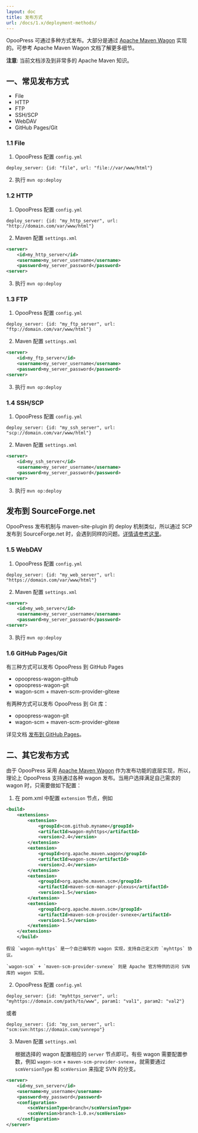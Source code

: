 ```yaml
---
layout: doc
title: 发布方式
url: /docs/1.x/deployment-methods/
---
```


OpooPress 可通过多种方式发布。大部分是通过 [Apache Maven Wagon](http://maven.apache.org/wagon/) 实现的。可参考 Apache Maven Wagon 文档了解更多细节。

**注意**: 当前文档涉及到非常多的 Apache Maven 知识。

## 一、常见发布方式
- File
- HTTP
- FTP
- SSH/SCP
- WebDAV
- GitHub Pages/Git

### 1.1 File
1. OpooPress 配置 `config.yml`
```plain
deploy_server: {id: "file", url: "file://var/www/html"}
```
2. 执行 `mvn op:deploy`

### 1.2 HTTP
1. OpooPress 配置 `config.yml`
```plain
deploy_server: {id: "my_http_server", url: "http://domain.com/var/www/html"}
```
2. Maven 配置 `settings.xml`
```xml
<server>
    <id>my_http_server</id>
    <username>my_server_username</username>
    <password>my_server_password</password>
<server>
```
3. 执行 `mvn op:deploy`

### 1.3 FTP
1. OpooPress 配置 `config.yml`
```plain
deploy_server: {id: "my_ftp_server", url: "ftp://domain.com/var/www/html"}
```
2. Maven 配置 `settings.xml`
```xml
<server>
    <id>my_ftp_server</id>
    <username>my_server_username</username>
    <password>my_server_password</password>
<server>
```
3. 执行 `mvn op:deploy`

### 1.4 SSH/SCP
1. OpooPress 配置 `config.yml`
```plain
deploy_server: {id: "my_ssh_server", url: "scp://domain.com/var/www/html"}
```
2. Maven 配置 `settings.xml`
```xml
<server>
    <id>my_ssh_server</id>
    <username>my_server_username</username>
    <password>my_server_password</password>
<server>
```
3. 执行 `mvn op:deploy`

<div class="note info">
  <h2>发布到 SourceForge.net</h2>
  <p>OpooPress 发布机制与 maven-site-plugin 的 deploy 机制类似，所以通过 SCP 发布到 SourceForge.net 时，会遇到同样的问题。<a href="http://maven.apache.org/plugins-archives/maven-site-plugin-2.4/examples/site-deploy-to-sourceforge.net.html">详情请参考这里</a>。
  </p>
</div>

### 1.5 WebDAV

1. OpooPress 配置 `config.yml`
```plain
deploy_server: {id: "my_web_server", url: "https://domain.com/var/www/html"}
```
2. Maven 配置 `settings.xml`
```xml
<server>
    <id>my_web_server</id>
    <username>my_server_username</username>
    <password>my_server_password</password>
<server>
```
3. 执行 `mvn op:deploy`

### 1.6 GitHub Pages/Git

有三种方式可以发布 OpooPress 到 GitHub Pages
- opoopress-wagon-github
- opoopress-wagon-git
- wagon-scm + maven-scm-provider-gitexe

有两种方式可以发布 OpooPress 到 Git 库：
- opoopress-wagon-git
- wagon-scm + maven-scm-provider-gitexe

详见文档 [发布到 GitHub Pages](../github-pages/#deployment-methods)。


## 二、其它发布方式
由于 OpooPress 采用 [Apache Maven Wagon](http://maven.apache.org/wagon/) 作为发布功能的底层实现，所以，理论上 OpooPress 支持通过各种 wagon 发布。当用户选择满足自己需求的 wagon 时，只需要做如下配置：

1. 在 pom.xml 中配置 `extension` 节点，例如
```xml
<build>
	<extensions>
		<extension>
			<groupId>com.github.myname</groupId>
			<artifactId>wagon-myhttps</artifactId>
			<version>2.4</version>
		</extension>
		<extension>
			<groupId>org.apache.maven.wagon</groupId>
			<artifactId>wagon-scm</artifactId>
			<version>2.4</version>
		</extension>
		<extension>
			<groupId>org.apache.maven.scm</groupId>
			<artifactId>maven-scm-manager-plexus</artifactId>
			<version>1.5</version>
		</extension>
		<extension>
			<groupId>org.apache.maven.scm</groupId>
			<artifactId>maven-scm-provider-svnexe</artifactId>
			<version>1.5</version>
		</extension>
	</extensions>
    </build>
```
	假设 `wagon-myhttps` 是一个自己编写的 wagon 实现，支持自己定义的 `myhttps` 协议。

	`wagon-scm` + `maven-scm-provider-svnexe` 则是 Apache 官方特供的访问 SVN 库的 wagon 实现。

2. OpooPress 配置 `config.yml`
```plain
deploy_server: {id: "myhttps_server", url: "myhttps://domain.com/path/to/www", param1: "val1", param2: "val2"}
```
或者
```plain
deploy_server: {id: "my_svn_server", url: "scm:svn:https://domain.com/svnrepo"}
```

3. Maven 配置 `settings.xml`

	根据选择的 wagon 配置相应的 `server` 节点即可。有些 wagon 需要配置参数，例如 `wagon-scm` + `maven-scm-provider-svnexe`，就需要通过 `scmVersionType` 和 `scmVersion` 来指定 SVN 的分支。
```xml
<server>
	<id>my_svn_server</id>
	<username>my_username</username>
	<password>my_password</password>
	<configuration>
		<scmVersionType>branch</scmVersionType>
		<scmVersion>branch-1.0.x</scmVersion>
	</configuration>
</server>
```
